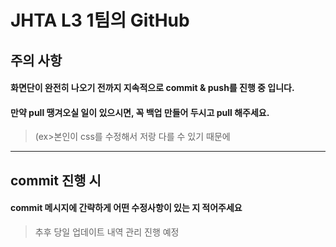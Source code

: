 JHTA L3 1팀의 GitHub
===
## 주의 사항
#### 화면단이 완전히 나오기 전까지 지속적으로 commit & push를 진행 중 입니다.
#### 만약 pull 땡겨오실 일이 있으시면, 꼭 백업 만들어 두시고 pull 해주세요.
> (ex>본인이 css를 수정해서 저랑 다를 수 있기 때문에
- - -
## commit 진행 시 
#### commit 메시지에 간략하게 어떤 수정사항이 있는 지 적어주세요
> 추후 당일 업데이트 내역 관리 진행 예정
